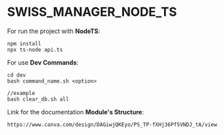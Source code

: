 # SWISS_MANAGER_NODE_TS

For run the project with **NodeTS**:

    npm install
    npx ts-node api.ts

For use **Dev Commands**:

    cd dev
    bash command_name.sh <option>

    //example
    bash clear_db.sh all

Link for the documentation **Module's Structure**:

    https://www.canva.com/design/DAGiwjQKEyo/PS_TP-fXHj36Pf5VNDJ_tA/view
